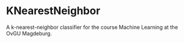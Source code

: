 KNearestNeighbor
================

A k-nearest-neighbor classifier for the course Machine Learning at the OvGU Magdeburg.
